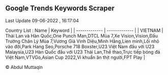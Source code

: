 

## Google Trends Keywords Scraper 
 
Last Update 09-06-2022 , 16:17:04

Country List :
 Name  | Keyword |
| ------------- | ------------- |
| VIETNAM | Thái Lan và Hàn Quốc,One Punch Man,DTCL Mùa 7,Xe Vision,Vision,Đấu Trường Chân Lý Mùa 7,Vương Giả Vinh Diệu,Minh Hằng,Lien minh,Lối nhỏ vào đời,Park Hang Seo,Porsche 718 Boxster,U23 Việt Nam đấu với U23 Malaysia,U23 Hàn Quốc đấu với U23 Thái Lan,Thể thao,Trực tiếp bóng đá Việt Nam,VTVGo,Asian Cup 2022,Vi khuẩn ăn thịt người,FPT Play |



© Abdul Muttaqin 
